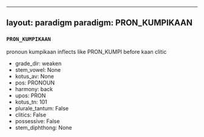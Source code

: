 
---
layout: paradigm
paradigm: PRON_KUMPIKAAN
---
### ` PRON_KUMPIKAAN `

pronoun kumpikaan inflects like PRON_KUMPI before kaan clitic
* grade_dir: weaken
* stem_vowel: None
* kotus_av: None
* pos: PRONOUN
* harmony: back
* upos: PRON
* kotus_tn: 101
* plurale_tantum: False
* clitics: False
* possessive: False
* stem_diphthong: None
